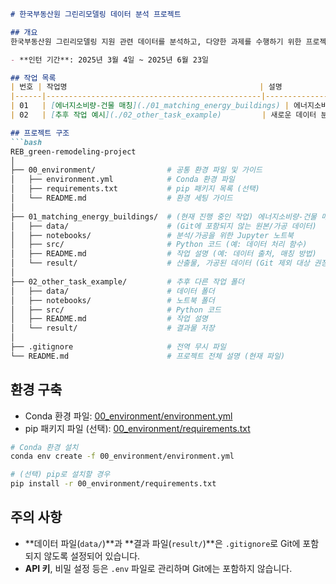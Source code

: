 
```markdown
# 한국부동산원 그린리모델링 데이터 분석 프로젝트

## 개요
한국부동산원 그린리모델링 지원 관련 데이터를 분석하고, 다양한 과제를 수행하기 위한 프로젝트입니다.

- **인턴 기간**: 2025년 3월 4일 ~ 2025년 6월 23일

## 작업 목록
| 번호 | 작업명                                           | 설명                                              |
|------|------------------------------------------------|-------------------------------------------------|
| 01   | [에너지소비량-건물 매칭](./01_matching_energy_buildings) | 에너지소비량 보고 건물과 개별표제부 매칭 작업                  |
| 02   | [추후 작업 예시](./02_other_task_example)         | 새로운 데이터 분석 작업 예시                                  |

## 프로젝트 구조
```bash
REB_green-remodeling-project
│
├── 00_environment/                # 공통 환경 파일 및 가이드
│   ├── environment.yml            # Conda 환경 파일
│   ├── requirements.txt           # pip 패키지 목록 (선택)
│   └── README.md                  # 환경 세팅 가이드
│
├── 01_matching_energy_buildings/  # (현재 진행 중인 작업) 에너지소비량-건물 매칭
│   ├── data/                      # (Git에 포함되지 않는 원본/가공 데이터)
│   ├── notebooks/                 # 분석/가공을 위한 Jupyter 노트북
│   ├── src/                       # Python 코드 (예: 데이터 처리 함수)
│   ├── README.md                  # 작업 설명 (예: 데이터 출처, 매칭 방법)
│   └── result/                    # 산출물, 가공된 데이터 (Git 제외 대상 권장)
│
├── 02_other_task_example/         # 추후 다른 작업 폴더
│   ├── data/                      # 데이터 폴더
│   ├── notebooks/                 # 노트북 폴더
│   ├── src/                       # Python 코드
│   ├── README.md                  # 작업 설명
│   └── result/                    # 결과물 저장
│
├── .gitignore                     # 전역 무시 파일
└── README.md                      # 프로젝트 전체 설명 (현재 파일)
```

## 환경 구축
- Conda 환경 파일: [00_environment/environment.yml](./00_environment/environment.yml)
- pip 패키지 파일 (선택): [00_environment/requirements.txt](./00_environment/requirements.txt)

```bash
# Conda 환경 설치
conda env create -f 00_environment/environment.yml

# (선택) pip로 설치할 경우
pip install -r 00_environment/requirements.txt
```

## 주의 사항
- **데이터 파일(`data/`)**과 **결과 파일(`result/`)**은 `.gitignore`로 Git에 포함되지 않도록 설정되어 있습니다.
- **API 키**, 비밀 설정 등은 `.env` 파일로 관리하며 Git에는 포함하지 않습니다.
```
